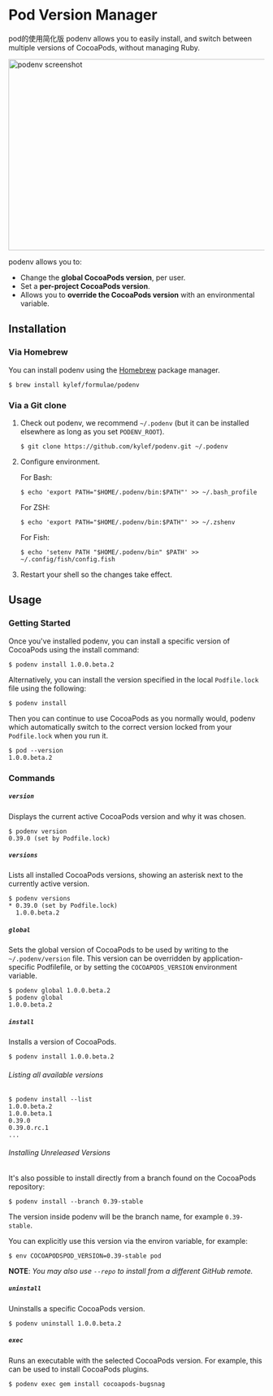 # Pod Version Manager
pod的使用简化版
podenv allows you to easily install, and switch between multiple versions of
CocoaPods, without managing Ruby.

<img alt="podenv screenshot" src="share/podenv.png" width=689 height=376 />

podenv allows you to:

- Change the **global CocoaPods version**, per user.
- Set a **per-project CocoaPods version**.
- Allows you to **override the CocoaPods version** with an environmental variable.

## Installation

### Via Homebrew

You can install podenv using the [Homebrew](http://brew.sh/) package manager.

```shell
$ brew install kylef/formulae/podenv
```

### Via a Git clone

1. Check out podenv, we recommend `~/.podenv` (but it can be installed elsewhere as long as you set `PODENV_ROOT`).

    ```shell
    $ git clone https://github.com/kylef/podenv.git ~/.podenv
    ```

2. Configure environment.

    For Bash:

    ```shell
    $ echo 'export PATH="$HOME/.podenv/bin:$PATH"' >> ~/.bash_profile
    ```

    For ZSH:

    ```shell
    $ echo 'export PATH="$HOME/.podenv/bin:$PATH"' >> ~/.zshenv
    ```

    For Fish:

    ```shell
    $ echo 'setenv PATH "$HOME/.podenv/bin" $PATH' >> ~/.config/fish/config.fish
    ```

3. Restart your shell so the changes take effect.

## Usage

### Getting Started

Once you've installed podenv, you can install a specific version of CocoaPods using the install command:

```shell
$ podenv install 1.0.0.beta.2
```

Alternatively, you can install the version specified in the local `Podfile.lock` file using the following:

```shell
$ podenv install
```

Then you can continue to use CocoaPods as you normally would, podenv which automatically switch to the correct version locked from your `Podfile.lock` when you run it.

```shell
$ pod --version
1.0.0.beta.2
```

### Commands

##### `version`

Displays the current active CocoaPods version and why it was chosen.

```shell
$ podenv version
0.39.0 (set by Podfile.lock)
```

##### `versions`

Lists all installed CocoaPods versions, showing an asterisk next to the currently
active version.

```shell
$ podenv versions
* 0.39.0 (set by Podfile.lock)
  1.0.0.beta.2
```

##### `global`

Sets the global version of CocoaPods to be used by writing to the
`~/.podenv/version` file. This version can be overridden by
application-specific Podfilefile, or by setting the `COCOAPODS_VERSION`
environment variable.

```shell
$ podenv global 1.0.0.beta.2
$ podenv global
1.0.0.beta.2
```

##### `install`

Installs a version of CocoaPods.

```shell
$ podenv install 1.0.0.beta.2
```

###### Listing all available versions

```shell
$ podenv install --list
1.0.0.beta.2
1.0.0.beta.1
0.39.0
0.39.0.rc.1
...
```

###### Installing Unreleased Versions

It's also possible to install directly from a branch found on the CocoaPods
repository:

```shell
$ podenv install --branch 0.39-stable
```

The version inside podenv will be the branch name, for example `0.39-stable`.

You can explicitly use this version via the environ variable, for example:

```shell
$ env COCOAPODSPOD_VERSION=0.39-stable pod
```

**NOTE**: *You may also use `--repo` to install from a different GitHub
remote.*

##### `uninstall`

Uninstalls a specific CocoaPods version.

```shell
$ podenv uninstall 1.0.0.beta.2
```

##### `exec`

Runs an executable with the selected CocoaPods version. For example, this
can be used to install CocoaPods plugins.

```shell
$ podenv exec gem install cocoapods-bugsnag
```
